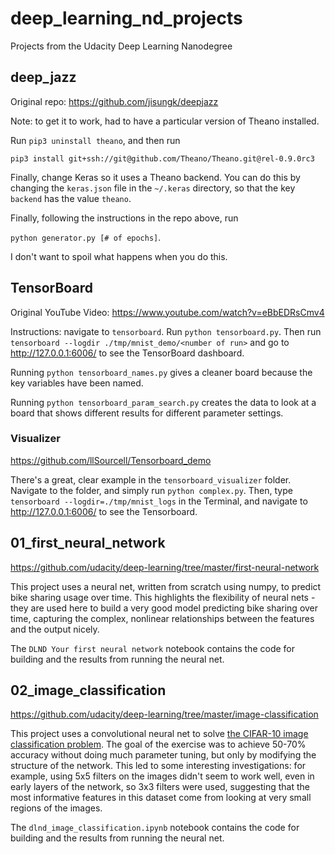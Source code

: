 # deep_learning_nd_projects
Projects from the Udacity Deep Learning Nanodegree

## deep_jazz

Original repo: https://github.com/jisungk/deepjazz

Note: to get it to work, had to have a particular version of Theano installed.

Run `pip3 uninstall theano`, and then run

`pip3 install git+ssh://git@github.com/Theano/Theano.git@rel-0.9.0rc3`

Finally, change Keras so it uses a Theano backend. You can do this by changing
the `keras.json` file in the `~/.keras` directory, so that the key `backend`
has the value `theano`.

Finally, following the instructions in the repo above, run

`python generator.py [# of epochs]`.

I don't want to spoil what happens when you do this.

## TensorBoard

Original YouTube Video: https://www.youtube.com/watch?v=eBbEDRsCmv4

Instructions: navigate to `tensorboard`. Run `python tensorboard.py`. Then run
`tensorboard --logdir ./tmp/mnist_demo/<number of run>` and go to
http://127.0.0.1:6006/ to
see the TensorBoard dashboard.

Running `python tensorboard_names.py` gives a cleaner board because the key
variables have been named.

Running `python tensorboard_param_search.py` creates the data to look at a board
that shows different results for different parameter settings.

### Visualizer

https://github.com/llSourcell/Tensorboard_demo

There's a great, clear example in the `tensorboard_visualizer` folder. Navigate
to the folder, and simply run `python complex.py`. Then, type `tensorboard
--logdir=./tmp/mnist_logs` in the Terminal, and navigate to
http://127.0.0.1:6006/ to see the Tensorboard.

## 01_first_neural_network

https://github.com/udacity/deep-learning/tree/master/first-neural-network

This project uses a neural net, written from scratch using numpy, to predict
bike sharing usage over time. This highlights the flexibility of neural nets -
they are used here to build a very good model predicting bike sharing over time,
capturing the complex, nonlinear relationships between the features and the
output nicely.

The `DLND Your first neural network` notebook contains the code for building
and the results from running the neural net.

## 02_image_classification

https://github.com/udacity/deep-learning/tree/master/image-classification

This project uses a convolutional neural net to solve [the CIFAR-10 image
classification problem](https://www.kaggle.com/c/cifar-10). The goal of the
exercise was to achieve 50-70% accuracy without doing much parameter tuning,
but only by modifying the structure of the network. This led to some
interesting investigations: for example, using 5x5 filters on the images didn't
seem to work well, even in early layers of the network, so 3x3 filters were
used, suggesting that the most informative features in this dataset come from
looking at very small regions of the images.

The `dlnd_image_classification.ipynb` notebook contains the code for building
and the results from running the neural net.
